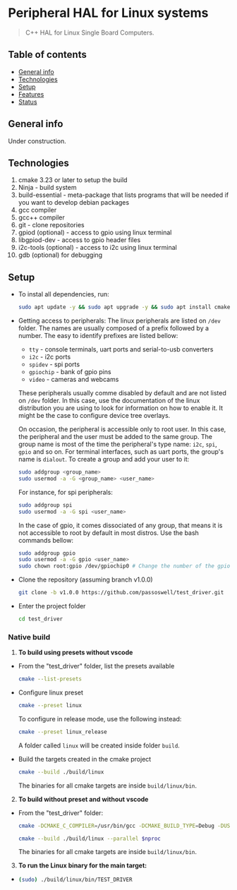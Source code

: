 # Peripheral HAL for Linux systems

> C++ HAL for Linux Single Board Computers.

## Table of contents
* [General info](#general-info)
* [Technologies](#technologies)
* [Setup](#setup)
* [Features](#features)
* [Status](#status)

## General info

Under construction.

## Technologies

1. cmake 3.23 or later to setup the build
2. Ninja - build system
3. build-essential - meta-package that lists programs that will be needed if you want to develop debian packages
4. gcc compiler
5. gcc++ compiler
6. git - clone repositories
7. gpiod (optional) - access to gpio using linux terminal
8. libgpiod-dev - access to gpio header files
9. i2c-tools (optional) - access to i2c using linux terminal
9. gdb (optional) for debugging

## Setup

* To instal all dependencies, run:
  ```bash
  sudo apt update -y && sudo apt upgrade -y && sudo apt install cmake ninja-build build-essential git gpiod libgpiod-dev i2c-tools gdb -y
  ```

* Getting access to peripherals:
The linux peripherals are listed on `/dev` folder. The names are usually composed of a prefix followed by a number. The easy to identify prefixes are listed bellow:

    * `tty` - console terminals, uart ports and serial-to-usb converters
    * `i2c` - i2c ports
    * `spidev` - spi ports
    * `gpiochip` - bank of gpio pins
    * `video` - cameras and webcams

  These peripherals usually comme disabled by default and are not listed on `/dev` folder. In this case, use the documentation of the linux distribution you are using to look for information on how to enable it. It might be the case to configure device tree overlays.

  On occasion, the peripheral is accessible only to root user. In this case, the peripheral and the user must be added to the same group. The group name is most of the time the peripheral's type name: `i2c`, `spi`, `gpio` and so on. For terminal interfaces, such as uart ports, the group's name is `dialout`. To create a group and add your user to it:

    ```bash
    sudo addgroup <group_name>
    sudo usermod -a -G <group_name> <user_name>
    ```
  For instance, for spi peripherals:

    ```bash
    sudo addgroup spi
    sudo usermod -a -G spi <user_name>
    ```

  In the case of gpio, it comes dissociated of any group, that means it is not accessible to root by default in most distros. Use the bash commands bellow:

    ```bash
    sudo addgroup gpio
    sudo usermod -a -G gpio <user_name>
    sudo chown root:gpio /dev/gpiochip0 # Change the number of the gpiochip according to your needs
    ```

* Clone the repository (assuming branch v1.0.0)
  ```bash
  git clone -b v1.0.0 https://github.com/passoswell/test_driver.git
  ```

* Enter the project folder
  ```bash
  cd test_driver
  ```

### Native build

1. **To build using presets without vscode**

* From the "test_driver" folder, list the presets available
  ```bash
  cmake --list-presets
  ```

* Configure linux preset
  ```bash
  cmake --preset linux
  ```

  To configure in release mode, use the following instead:
  ```bash
  cmake --preset linux_release
  ```

  A folder called `linux` will be created inside folder `build`.


* Build the targets created in the cmake project
  ```bash
  cmake --build ./build/linux
  ```

  The binaries for all cmake targets are inside `build/linux/bin`.

2. **To build without preset and  without vscode**

* From the "test_driver" folder:
  ```bash
  cmake -DCMAKE_C_COMPILER=/usr/bin/gcc -DCMAKE_BUILD_TYPE=Debug -DUSE_LINUX=1 -S. -B./build/linux
  ```

  ```bash
  cmake --build ./build/linux --parallel $nproc
  ```

  The binaries for all cmake targets are inside `build/linux/bin`.

3. **To run the Linux binary for the main target:**
*
  ```bash
  (sudo) ./build/linux/bin/TEST_DRIVER
  ```
